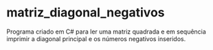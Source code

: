 # matriz_diagonal_negativos
Programa criado em C# para ler uma matriz quadrada e em sequência imprimir a diagonal principal e os números negativos inseridos. 

